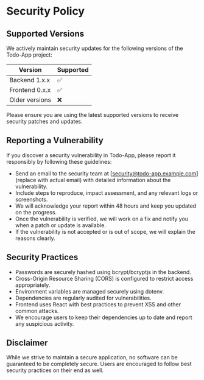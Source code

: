 # Security Policy

## Supported Versions

We actively maintain security updates for the following versions of the Todo-App project:

| Version | Supported          |
| ------- | ------------------ |
| Backend 1.x.x | :white_check_mark: |
| Frontend 0.x.x | :white_check_mark: |
| Older versions | :x:                |

Please ensure you are using the latest supported versions to receive security patches and updates.

## Reporting a Vulnerability

If you discover a security vulnerability in Todo-App, please report it responsibly by following these guidelines:

- Send an email to the security team at [security@todo-app.example.com] (replace with actual email) with detailed information about the vulnerability.
- Include steps to reproduce, impact assessment, and any relevant logs or screenshots.
- We will acknowledge your report within 48 hours and keep you updated on the progress.
- Once the vulnerability is verified, we will work on a fix and notify you when a patch or update is available.
- If the vulnerability is not accepted or is out of scope, we will explain the reasons clearly.

## Security Practices

- Passwords are securely hashed using bcrypt/bcryptjs in the backend.
- Cross-Origin Resource Sharing (CORS) is configured to restrict access appropriately.
- Environment variables are managed securely using dotenv.
- Dependencies are regularly audited for vulnerabilities.
- Frontend uses React with best practices to prevent XSS and other common attacks.
- We encourage users to keep their dependencies up to date and report any suspicious activity.

## Disclaimer

While we strive to maintain a secure application, no software can be guaranteed to be completely secure. Users are encouraged to follow best security practices on their end as well.

